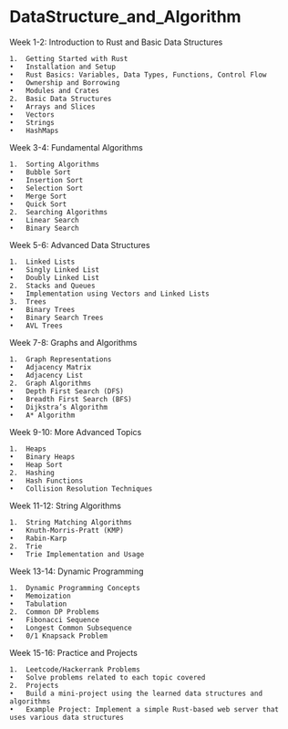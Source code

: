 # DataStructure_and_Algorithm
Week 1-2: Introduction to Rust and Basic Data Structures

	1.	Getting Started with Rust
	•	Installation and Setup
	•	Rust Basics: Variables, Data Types, Functions, Control Flow
	•	Ownership and Borrowing
	•	Modules and Crates
	2.	Basic Data Structures
	•	Arrays and Slices
	•	Vectors
	•	Strings
	•	HashMaps

Week 3-4: Fundamental Algorithms

	1.	Sorting Algorithms
	•	Bubble Sort
	•	Insertion Sort
	•	Selection Sort
	•	Merge Sort
	•	Quick Sort
	2.	Searching Algorithms
	•	Linear Search
	•	Binary Search

Week 5-6: Advanced Data Structures

	1.	Linked Lists
	•	Singly Linked List
	•	Doubly Linked List
	2.	Stacks and Queues
	•	Implementation using Vectors and Linked Lists
	3.	Trees
	•	Binary Trees
	•	Binary Search Trees
	•	AVL Trees

Week 7-8: Graphs and Algorithms

	1.	Graph Representations
	•	Adjacency Matrix
	•	Adjacency List
	2.	Graph Algorithms
	•	Depth First Search (DFS)
	•	Breadth First Search (BFS)
	•	Dijkstra’s Algorithm
	•	A* Algorithm

Week 9-10: More Advanced Topics

	1.	Heaps
	•	Binary Heaps
	•	Heap Sort
	2.	Hashing
	•	Hash Functions
	•	Collision Resolution Techniques

Week 11-12: String Algorithms

	1.	String Matching Algorithms
	•	Knuth-Morris-Pratt (KMP)
	•	Rabin-Karp
	2.	Trie
	•	Trie Implementation and Usage

Week 13-14: Dynamic Programming

	1.	Dynamic Programming Concepts
	•	Memoization
	•	Tabulation
	2.	Common DP Problems
	•	Fibonacci Sequence
	•	Longest Common Subsequence
	•	0/1 Knapsack Problem

Week 15-16: Practice and Projects

	1.	Leetcode/Hackerrank Problems
	•	Solve problems related to each topic covered
	2.	Projects
	•	Build a mini-project using the learned data structures and algorithms
	•	Example Project: Implement a simple Rust-based web server that uses various data structures
